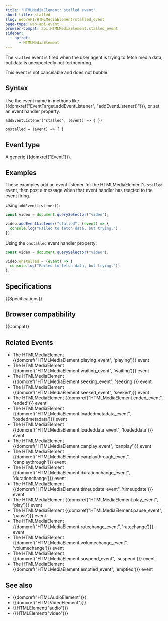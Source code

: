 ```yaml
---
title: "HTMLMediaElement: stalled event"
short-title: stalled
slug: Web/API/HTMLMediaElement/stalled_event
page-type: web-api-event
browser-compat: api.HTMLMediaElement.stalled_event
sidebar:
  - apiref:
      - HTMLMediaElement
---
```


The `stalled` event is fired when the user agent is trying to fetch media data, but data is unexpectedly not forthcoming.

This event is not cancelable and does not bubble.

## Syntax

Use the event name in methods like {{domxref("EventTarget.addEventListener", "addEventListener()")}}, or set an event handler property.

```js-nolint
addEventListener("stalled", (event) => { })

onstalled = (event) => { }
```

## Event type

A generic {{domxref("Event")}}.

## Examples

These examples add an event listener for the HTMLMediaElement's `stalled` event, then post a message when that event handler has reacted to the event firing.

Using `addEventListener()`:

```js
const video = document.querySelector("video");

video.addEventListener("stalled", (event) => {
  console.log("Failed to fetch data, but trying.");
});
```

Using the `onstalled` event handler property:

```js
const video = document.querySelector("video");

video.onstalled = (event) => {
  console.log("Failed to fetch data, but trying.");
};
```

## Specifications

{{Specifications}}

## Browser compatibility

{{Compat}}

## Related Events

- The HTMLMediaElement {{domxref("HTMLMediaElement.playing_event", 'playing')}} event
- The HTMLMediaElement {{domxref("HTMLMediaElement.waiting_event", 'waiting')}} event
- The HTMLMediaElement {{domxref("HTMLMediaElement.seeking_event", 'seeking')}} event
- The HTMLMediaElement {{domxref("HTMLMediaElement.seeked_event", 'seeked')}} event
- The HTMLMediaElement {{domxref("HTMLMediaElement.ended_event", 'ended')}} event
- The HTMLMediaElement {{domxref("HTMLMediaElement.loadedmetadata_event", 'loadedmetadata')}} event
- The HTMLMediaElement {{domxref("HTMLMediaElement.loadeddata_event", 'loadeddata')}} event
- The HTMLMediaElement {{domxref("HTMLMediaElement.canplay_event", 'canplay')}} event
- The HTMLMediaElement {{domxref("HTMLMediaElement.canplaythrough_event", 'canplaythrough')}} event
- The HTMLMediaElement {{domxref("HTMLMediaElement.durationchange_event", 'durationchange')}} event
- The HTMLMediaElement {{domxref("HTMLMediaElement.timeupdate_event", 'timeupdate')}} event
- The HTMLMediaElement {{domxref("HTMLMediaElement.play_event", 'play')}} event
- The HTMLMediaElement {{domxref("HTMLMediaElement.pause_event", 'pause')}} event
- The HTMLMediaElement {{domxref("HTMLMediaElement.ratechange_event", 'ratechange')}} event
- The HTMLMediaElement {{domxref("HTMLMediaElement.volumechange_event", 'volumechange')}} event
- The HTMLMediaElement {{domxref("HTMLMediaElement.suspend_event", 'suspend')}} event
- The HTMLMediaElement {{domxref("HTMLMediaElement.emptied_event", 'emptied')}} event

## See also

- {{domxref("HTMLAudioElement")}}
- {{domxref("HTMLVideoElement")}}
- {{HTMLElement("audio")}}
- {{HTMLElement("video")}}

